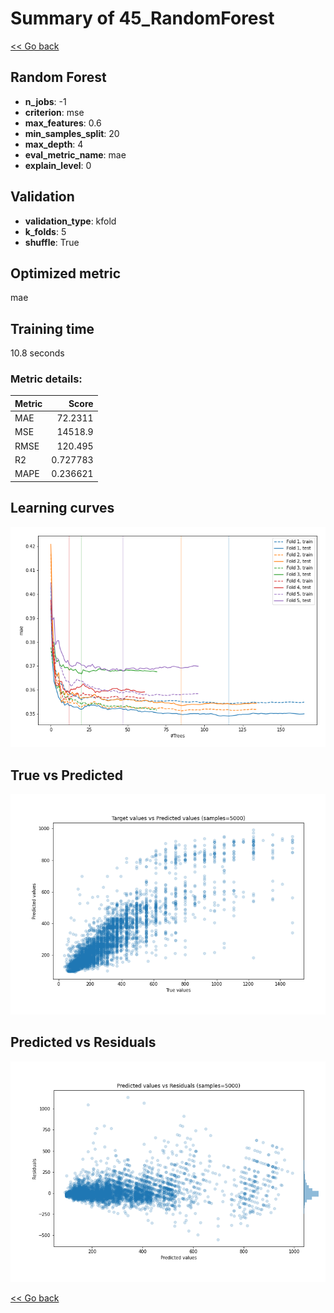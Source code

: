 # Summary of 45_RandomForest

[<< Go back](../README.md)


## Random Forest
- **n_jobs**: -1
- **criterion**: mse
- **max_features**: 0.6
- **min_samples_split**: 20
- **max_depth**: 4
- **eval_metric_name**: mae
- **explain_level**: 0

## Validation
 - **validation_type**: kfold
 - **k_folds**: 5
 - **shuffle**: True

## Optimized metric
mae

## Training time

10.8 seconds

### Metric details:
| Metric   |        Score |
|:---------|-------------:|
| MAE      |    72.2311   |
| MSE      | 14518.9      |
| RMSE     |   120.495    |
| R2       |     0.727783 |
| MAPE     |     0.236621 |



## Learning curves
![Learning curves](learning_curves.png)
## True vs Predicted

![True vs Predicted](true_vs_predicted.png)


## Predicted vs Residuals

![Predicted vs Residuals](predicted_vs_residuals.png)



[<< Go back](../README.md)
